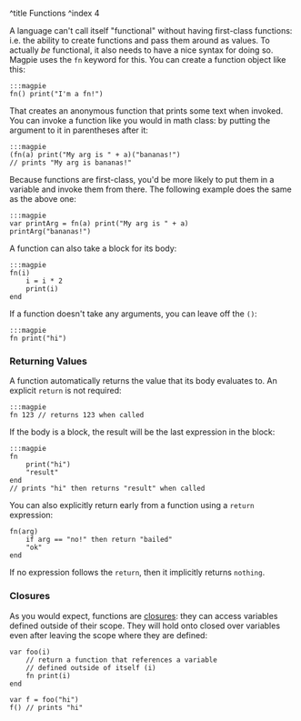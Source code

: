 ^title Functions
^index 4

A language can't call itself "functional" without having first-class functions: i.e. the ability to create functions and pass them around as values. To actually *be* functional, it also needs to have a nice syntax for doing so. Magpie uses the `fn` keyword for this. You can create a function object like this:

    :::magpie
    fn() print("I'm a fn!")

That creates an anonymous function that prints some text when invoked. You can invoke a function like you would in math class: by putting the argument to it in parentheses after it:

    :::magpie
    (fn(a) print("My arg is " + a)("bananas!")
    // prints "My arg is bananas!"

Because functions are first-class, you'd be more likely to put them in a variable and invoke them from there. The following example does the same as the above one:

    :::magpie
    var printArg = fn(a) print("My arg is " + a)
    printArg("bananas!")

A function can also take a block for its body:

    :::magpie
    fn(i)
        i = i * 2
        print(i)
    end

If a function doesn't take any arguments, you can leave off the `()`:

    :::magpie
    fn print("hi")

### Returning Values

A function automatically returns the value that its body evaluates to. An explicit `return` is not required:

    :::magpie
    fn 123 // returns 123 when called

If the body is a block, the result will be the last expression in the block:

    :::magpie
    fn
        print("hi")
        "result"
    end
    // prints "hi" then returns "result" when called

You can also explicitly return early from a function using a `return` expression:

    fn(arg)
        if arg == "no!" then return "bailed"
        "ok"
    end

If no expression follows the `return`, then it implicitly returns `nothing`.

### Closures

As you would expect, functions are
[closures](http://en.wikipedia.org/wiki/Closure_%28computer_science%29): they
can access variables defined outside of their scope. They will hold onto closed over variables even after leaving the scope where they are defined:

    var foo(i)
        // return a function that references a variable
        // defined outside of itself (i)
        fn print(i)
    end
    
    var f = foo("hi")
    f() // prints "hi"
